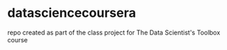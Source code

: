 # datasciencecoursera
repo created as part of the class project for The Data Scientist's Toolbox course
